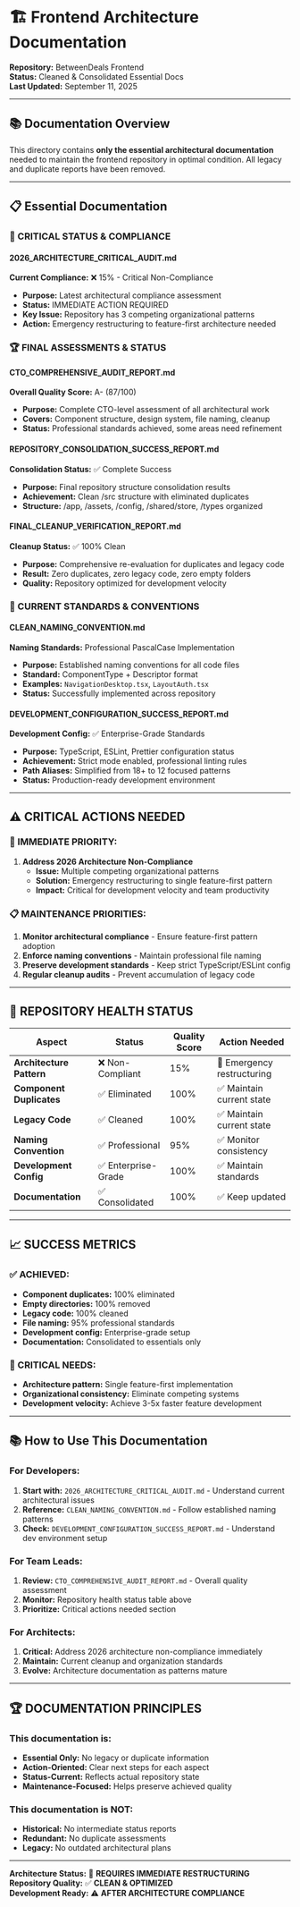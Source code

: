 # 🏗️ **Frontend Architecture Documentation**

**Repository:** BetweenDeals Frontend  
**Status:** Cleaned & Consolidated Essential Docs  
**Last Updated:** September 11, 2025

---

## 📚 **Documentation Overview**

This directory contains **only the essential architectural documentation** needed to maintain the frontend repository in optimal condition. All legacy and duplicate reports have been removed.

---

## 📋 **Essential Documentation**

### **🚨 CRITICAL STATUS & COMPLIANCE**

#### **2026_ARCHITECTURE_CRITICAL_AUDIT.md**
**Current Compliance:** ❌ 15% - Critical Non-Compliance
- **Purpose:** Latest architectural compliance assessment
- **Status:** IMMEDIATE ACTION REQUIRED
- **Key Issue:** Repository has 3 competing organizational patterns
- **Action:** Emergency restructuring to feature-first architecture needed

### **🏆 FINAL ASSESSMENTS & STATUS**

#### **CTO_COMPREHENSIVE_AUDIT_REPORT.md**  
**Overall Quality Score:** A- (87/100)
- **Purpose:** Complete CTO-level assessment of all architectural work
- **Covers:** Component structure, design system, file naming, cleanup
- **Status:** Professional standards achieved, some areas need refinement

#### **REPOSITORY_CONSOLIDATION_SUCCESS_REPORT.md**
**Consolidation Status:** ✅ Complete Success
- **Purpose:** Final repository structure consolidation results
- **Achievement:** Clean /src structure with eliminated duplicates
- **Structure:** /app, /assets, /config, /shared/store, /types organized

#### **FINAL_CLEANUP_VERIFICATION_REPORT.md**
**Cleanup Status:** ✅ 100% Clean
- **Purpose:** Comprehensive re-evaluation for duplicates and legacy code
- **Result:** Zero duplicates, zero legacy code, zero empty folders
- **Quality:** Repository optimized for development velocity

### **🎯 CURRENT STANDARDS & CONVENTIONS**

#### **CLEAN_NAMING_CONVENTION.md**
**Naming Standards:** Professional PascalCase Implementation  
- **Purpose:** Established naming conventions for all code files
- **Standard:** ComponentType + Descriptor format
- **Examples:** `NavigationDesktop.tsx`, `LayoutAuth.tsx`
- **Status:** Successfully implemented across repository

#### **DEVELOPMENT_CONFIGURATION_SUCCESS_REPORT.md**
**Development Config:** ✅ Enterprise-Grade Standards
- **Purpose:** TypeScript, ESLint, Prettier configuration status
- **Achievement:** Strict mode enabled, professional linting rules
- **Path Aliases:** Simplified from 18+ to 12 focused patterns
- **Status:** Production-ready development environment

---

## ⚠️ **CRITICAL ACTIONS NEEDED**

### **🚨 IMMEDIATE PRIORITY:**
1. **Address 2026 Architecture Non-Compliance**
   - **Issue:** Multiple competing organizational patterns
   - **Solution:** Emergency restructuring to single feature-first pattern
   - **Impact:** Critical for development velocity and team productivity

### **📋 MAINTENANCE PRIORITIES:**
1. **Monitor architectural compliance** - Ensure feature-first pattern adoption
2. **Enforce naming conventions** - Maintain professional file naming
3. **Preserve development standards** - Keep strict TypeScript/ESLint config
4. **Regular cleanup audits** - Prevent accumulation of legacy code

---

## 🎯 **REPOSITORY HEALTH STATUS**

| **Aspect** | **Status** | **Quality Score** | **Action Needed** |
|-----------|------------|-------------------|-------------------|
| **Architecture Pattern** | ❌ Non-Compliant | 15% | 🚨 Emergency restructuring |
| **Component Duplicates** | ✅ Eliminated | 100% | ✅ Maintain current state |
| **Legacy Code** | ✅ Cleaned | 100% | ✅ Maintain current state |
| **Naming Convention** | ✅ Professional | 95% | ✅ Monitor consistency |
| **Development Config** | ✅ Enterprise-Grade | 100% | ✅ Maintain standards |
| **Documentation** | ✅ Consolidated | 100% | ✅ Keep updated |

---

## 📈 **SUCCESS METRICS**

### **✅ ACHIEVED:**
- **Component duplicates:** 100% eliminated
- **Empty directories:** 100% removed  
- **Legacy code:** 100% cleaned
- **File naming:** 95% professional standards
- **Development config:** Enterprise-grade setup
- **Documentation:** Consolidated to essentials only

### **🚨 CRITICAL NEEDS:**
- **Architecture pattern:** Single feature-first implementation
- **Organizational consistency:** Eliminate competing systems
- **Development velocity:** Achieve 3-5x faster feature development

---

## 📚 **How to Use This Documentation**

### **For Developers:**
1. **Start with:** `2026_ARCHITECTURE_CRITICAL_AUDIT.md` - Understand current architectural issues
2. **Reference:** `CLEAN_NAMING_CONVENTION.md` - Follow established naming patterns  
3. **Check:** `DEVELOPMENT_CONFIGURATION_SUCCESS_REPORT.md` - Understand dev environment setup

### **For Team Leads:**
1. **Review:** `CTO_COMPREHENSIVE_AUDIT_REPORT.md` - Overall quality assessment
2. **Monitor:** Repository health status table above
3. **Prioritize:** Critical actions needed section

### **For Architects:**
1. **Critical:** Address 2026 architecture non-compliance immediately
2. **Maintain:** Current cleanup and organization standards
3. **Evolve:** Architecture documentation as patterns mature

---

## 🏆 **DOCUMENTATION PRINCIPLES**

### **This documentation is:**
- **Essential Only:** No legacy or duplicate information
- **Action-Oriented:** Clear next steps for each aspect  
- **Status-Current:** Reflects actual repository state
- **Maintenance-Focused:** Helps preserve achieved quality

### **This documentation is NOT:**
- **Historical:** No intermediate status reports
- **Redundant:** No duplicate assessments
- **Legacy:** No outdated architectural plans

---

**Architecture Status:** 🚨 **REQUIRES IMMEDIATE RESTRUCTURING**  
**Repository Quality:** ✅ **CLEAN & OPTIMIZED**  
**Development Ready:** ⚠️ **AFTER ARCHITECTURE COMPLIANCE**

